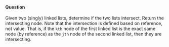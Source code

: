 #### Question

Given two (singly) linked lists, determine if the two lists intersect. Return the intersecting node. Note that the intersection is defined based on reference, not value. That is, if the `kth` node of the first linked list is the exact same node (by reference) as the `jth` node of the second linked list, then they are intersecting.

